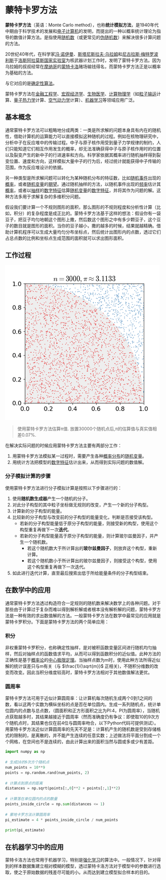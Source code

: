 # 蒙特卡罗方法

**蒙特卡罗方法**（英语：Monte Carlo method），也称**统计模拟方法**，是1940年代中期由于科学技术的发展和[电子计算机](https://zh.wikipedia.org/wiki/电子计算机)的发明，而提出的一种以概率统计理论为指导的数值计算方法。是指使用[随机数](https://zh.wikipedia.org/wiki/随机数)（或更常见的[伪随机数](https://zh.wikipedia.org/wiki/伪随机数)）来解决很多计算问题的方法。

20世纪40年代，在科学家[冯·诺伊曼](https://zh.wikipedia.org/wiki/冯·诺伊曼)、[斯塔尼斯拉夫·乌拉姆](https://zh.wikipedia.org/wiki/斯塔尼斯拉夫·乌拉姆)和[尼古拉斯·梅特罗波利斯](https://zh.wikipedia.org/wiki/尼古拉斯·梅特罗波利斯)于[洛斯阿拉莫斯国家实验室](https://zh.wikipedia.org/wiki/洛斯阿拉莫斯国家实验室)为核武器计划工作时，发明了蒙特卡罗方法。因为乌拉姆的叔叔经常在[摩纳哥](https://zh.wikipedia.org/wiki/摩納哥)的[蒙特卡洛](https://zh.wikipedia.org/wiki/蒙特卡洛)赌场输钱得名，而蒙特卡罗方法正是以概率为基础的方法。

与它对应的是[确定性算法](https://zh.wikipedia.org/wiki/确定性算法)。

蒙特卡罗方法在[金融工程学](https://zh.wikipedia.org/wiki/金融工程学)、[宏观经济学](https://zh.wikipedia.org/wiki/宏观经济学)、[生物](https://zh.wikipedia.org/wiki/生物学)[医学](https://zh.wikipedia.org/wiki/医学)、[计算物理学](https://zh.wikipedia.org/wiki/计算物理学)（如[粒子输运](https://zh.wikipedia.org/w/index.php?title=粒子输运&action=edit&redlink=1)计算、[量子热力学](https://zh.wikipedia.org/wiki/量子热力学)计算、[空气动力学](https://zh.wikipedia.org/wiki/空气动力学)计算）、[机器学习](https://zh.wikipedia.org/wiki/机器学习)等领域应用广泛。

## 基本概念

通常蒙特卡罗方法可以粗略地分成两类：一类是所求解的问题本身具有内在的随机性，借助计算机的运算能力可以直接模拟这种随机的过程。例如在核物理研究中，分析中子在反应堆中的传输过程。中子与原子核作用受到量子力学规律的制约，人们只能知道它们相互作用发生的概率，却无法准确获得中子与原子核作用时的位置以及裂变产生的新中子的行进速率和方向。科学家依据其概率进行随机抽样得到裂变位置、速度和方向，这样模拟大量中子的行为后，经过统计就能获得中子传输的范围，作为反应堆设计的依据。

另一种类型是所求解问题可以转化为某种随机分布的特征数，比如[随机事件](https://zh.wikipedia.org/wiki/随机事件)出现的[概率](https://zh.wikipedia.org/wiki/概率)，或者[随机变量](https://zh.wikipedia.org/wiki/随机变量)的[期望](https://zh.wikipedia.org/wiki/期望值)。通过随机抽样的方法，以随机事件出现的[频率](https://zh.wikipedia.org/wiki/频率_(统计学))估计其[概率](https://zh.wikipedia.org/wiki/概率)，或者以[抽样](https://zh.wikipedia.org/wiki/抽样)的[数字特征](https://zh.wikipedia.org/w/index.php?title=数字特征&action=edit&redlink=1)估算[随机变量](https://zh.wikipedia.org/wiki/随机变量)的[数字特征](https://zh.wikipedia.org/w/index.php?title=数字特征&action=edit&redlink=1)，并将其作为问题的解。这种方法多用于求解复杂的多维积分问题。

假设我们要计算一个不规则图形的面积，那么图形的不规则程度和分析性计算（比如，积分）的复杂程度是成正比的。蒙特卡罗方法基于这样的想法：假设你有一袋豆子，把豆子均匀地朝这个图形上撒，然后数这个图形之中有多少颗豆子，这个豆子的数目就是图形的面积。当你的豆子越小，撒的越多的时候，结果就越精确。借助计算机程序可以生成大量均匀分布坐标点，然后统计出图形内的点数，透过它们占总点数的比例和坐标点生成范围的面积就可以求出图形面积。

## 工作过程

![使用蒙特卡罗方法估算π值. 放置30000个随机点后,π的估算值与真实值相差0.07%.](/resources/images/Monte_Carlo_method-Pi_30K.gif)

> 使用蒙特卡罗方法估算π值. 放置30000个随机点后,π的估算值与真实值相差0.07%.

在解决实际问题的时候应用蒙特卡罗方法主要有两部分工作：

1. 用蒙特卡罗方法模拟某一过程时，需要产生各种[概率分布](https://zh.wikipedia.org/wiki/概率分布)的[随机变量](https://zh.wikipedia.org/wiki/随机变量)。
2. 用统计方法把模型的[数字特征](https://zh.wikipedia.org/w/index.php?title=数字特征&action=edit&redlink=1)估计出来，从而得到实际问题的数值解。

### 分子模拟计算的步骤

使用蒙特卡罗方法进行分子模拟计算是按照以下步骤进行的：

1. 使用**随机数生成器**产生一个随机的分子。
2. 对此分子构型的其中粒子坐标做无规则的改变，产生一个新的分子构型。
3. 计算新的分子构型的能量。
4. 比较新的分子构型与改变前的分子构型的能量变化，判断是否接受该构型。
   * 若新的分子构型能量低于原分子构型的能量，则接受新的构型，使用这个构型重复再做下一次**迭代**。
   * 若新的分子构型能量高于原分子构型的能量，则计算玻尔兹曼因子，并产生一个随机数。
     * 若这个随机数大于所计算出的**玻尔兹曼因子**，则放弃这个构型，重新计算。
     * 若这个随机数小于所计算出的玻尔兹曼因子，则接受这个构型，使用这个构型重复再做下一次迭代。
5. 如此进行迭代计算，直至最后搜索出低于所给能量条件的分子构型结束。

## 在数学中的应用

通常蒙特卡罗方法透过构造符合一定规则的随机数来解决数学上的各种问题。对于那些由于计算过于复杂而难以得到解析解或者根本没有解析解的问题，蒙特卡罗方法是一种有效的求出数值解的方法。一般蒙特卡罗方法在数学中最常见的应用就是蒙特卡罗积分。下面是蒙特卡罗方法的两个简单应用：

### 积分

非权重蒙特卡罗积分，也称确定性抽样，是对被积函数变量区间进行随机均匀抽样，然后对抽样点的函数值求平均，从而可以得到函数积分的近似值。此种方法的正确性是基于[概率论](https://zh.wikipedia.org/wiki/概率论)的[中心极限定理](https://zh.wikipedia.org/wiki/中心极限定理)。当抽样点数为m时，使用此种方法所得近似解的统计误差只与m有关（与 $\frac{1}{\sqrt{m}}$ 正相关)，不随积分维数的改变而改变。因此当积分维度较高时，蒙特卡罗方法相对于其他数值解法更优。

### 圆周率

蒙特卡罗方法可用于近似计算圆周率：让计算机每次随机生成两个0到1之间的数，看以这两个实数为横纵坐标的点是否在单位圆内。生成一系列随机点，统计单位圆内的点数与总点数，（圆面积和正方形面积之比为PI:4，PI为圆周率），当随机点获取越多时，其结果越接近于圆周率（然而准确度仍有争议：即使取10的9次方个随机点时，其结果也仅在前4位与圆周率吻合，以下Python代码可提供测试）。用蒙特卡罗方法近似计算圆周率的先天不足是：计算机产生的随机数是受到存储格式的限制的，是离散的，并不能产生连续的任意实数；上述做法将平面分割成一个个网格，在空间也不是连续的，由此计算出来的面积当然与圆或多或少有差距。

```python
import numpy as np

# 生成10的9次方个随机点
num_points = 10**9
points = np.random.rand(num_points, 2)

# 计算点到原点的距离
distances = np.sqrt(points[:,0]**2 + points[:,1]**2)

# 计算落在单位圆内的点的数量
points_inside_circle = np.sum(distances <= 1)

# 蒙地卡罗方法计算圆周率
pi_estimate = 4 * points_inside_circle / num_points

print(pi_estimate)
```

## 在机器学习中的应用

蒙特卡洛方法也常用于机器学习，特别是[强化学习](https://zh.wikipedia.org/wiki/强化学习)的算法中。一般情况下，针对得到的样本数据集建立相对模糊的模型，透过蒙特卡洛方法对于模型中的参数进行选取，使之于原始数据的残差尽可能的小。从而达到建立模型拟合样本的目的。
